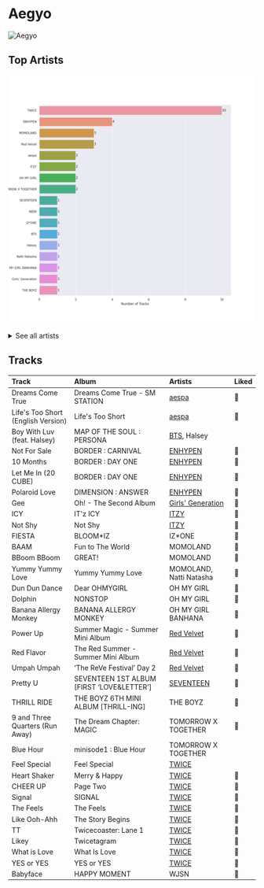 # Aegyo


<img src="https://mosaic.scdn.co/640/ab67616d0000b2731544041d0285585cc92c2709ab67616d0000b27318d0ed4f969b376893f9a38fab67616d0000b27335cdd6d3f5815afac043758eab67616d0000b2735b1ee39743c40b88a80b4ccf" alt="Aegyo" width="100" />

## Top Artists

![Bar chart of top 17 artists in Aegyo](../images/playlists/aegyo/artists.png)


<details>
<summary>See all artists</summary>

|   Number of Tracks | Artist              |
|-------------------:|:--------------------|
|                 10 | TWICE               |
|                  4 | ENHYPEN             |
|                  3 | MOMOLAND            |
|                  3 | Red Velvet          |
|                  2 | aespa               |
|                  2 | ITZY                |
|                  2 | OH MY GIRL          |
|                  2 | TOMORROW X TOGETHER |
|                  1 | SEVENTEEN           |
|                  1 | WJSN                |
|                  1 | IZ*ONE              |
|                  1 | BTS                 |
|                  1 | Halsey              |
|                  1 | Natti Natasha       |
|                  1 | OH MY GIRL BANHANA  |
|                  1 | Girls' Generation   |
|                  1 | THE BOYZ            |

</details>


## Tracks

| Track                              | Album                                     | Artists                                              | Liked   |
|:-----------------------------------|:------------------------------------------|:-----------------------------------------------------|:--------|
| Dreams Come True                   | Dreams Come True - SM STATION             | [aespa](../artists/aespa.md)                         | 💚       |
| Life's Too Short (English Version) | Life's Too Short                          | [aespa](../artists/aespa.md)                         | 💚       |
| Boy With Luv (feat. Halsey)        | MAP OF THE SOUL : PERSONA                 | [BTS](../artists/bts.md), Halsey                     |         |
| Not For Sale                       | BORDER : CARNIVAL                         | [ENHYPEN](../artists/enhypen.md)                     | 💚       |
| 10 Months                          | BORDER : DAY ONE                          | [ENHYPEN](../artists/enhypen.md)                     | 💚       |
| Let Me In (20 CUBE)                | BORDER : DAY ONE                          | [ENHYPEN](../artists/enhypen.md)                     | 💚       |
| Polaroid Love                      | DIMENSION : ANSWER                        | [ENHYPEN](../artists/enhypen.md)                     | 💚       |
| Gee                                | Oh! - The Second Album                    | [Girls' Generation](../artists/girls__generation.md) | 💚       |
| ICY                                | IT'z ICY                                  | [ITZY](../artists/itzy.md)                           | 💚       |
| Not Shy                            | Not Shy                                   | [ITZY](../artists/itzy.md)                           | 💚       |
| FIESTA                             | BLOOM*IZ                                  | IZ*ONE                                               | 💚       |
| BAAM                               | Fun to The World                          | MOMOLAND                                             | 💚       |
| BBoom BBoom                        | GREAT!                                    | MOMOLAND                                             | 💚       |
| Yummy Yummy Love                   | Yummy Yummy Love                          | MOMOLAND, Natti Natasha                              | 💚       |
| Dun Dun Dance                      | Dear OHMYGIRL                             | OH MY GIRL                                           | 💚       |
| Dolphin                            | NONSTOP                                   | OH MY GIRL                                           | 💚       |
| Banana Allergy Monkey              | BANANA ALLERGY MONKEY                     | OH MY GIRL BANHANA                                   | 💚       |
| Power Up                           | Summer Magic - Summer Mini Album          | [Red Velvet](../artists/red_velvet.md)               | 💚       |
| Red Flavor                         | The Red Summer - Summer Mini Album        | [Red Velvet](../artists/red_velvet.md)               | 💚       |
| Umpah Umpah                        | ‘The ReVe Festival’ Day 2                 | [Red Velvet](../artists/red_velvet.md)               | 💚       |
| Pretty U                           | SEVENTEEN 1ST ALBUM [FIRST ‘LOVE&LETTER’] | [SEVENTEEN](../artists/seventeen.md)                 | 💚       |
| THRILL RIDE                        | THE BOYZ 6TH MINI ALBUM [THRILL-ING]      | THE BOYZ                                             | 💚       |
| 9 and Three Quarters (Run Away)    | The Dream Chapter: MAGIC                  | TOMORROW X TOGETHER                                  | 💚       |
| Blue Hour                          | minisode1 : Blue Hour                     | TOMORROW X TOGETHER                                  |         |
| Feel Special                       | Feel Special                              | [TWICE](../artists/twice.md)                         |         |
| Heart Shaker                       | Merry & Happy                             | [TWICE](../artists/twice.md)                         | 💚       |
| CHEER UP                           | Page Two                                  | [TWICE](../artists/twice.md)                         | 💚       |
| Signal                             | SIGNAL                                    | [TWICE](../artists/twice.md)                         | 💚       |
| The Feels                          | The Feels                                 | [TWICE](../artists/twice.md)                         | 💚       |
| Like Ooh-Ahh                       | The Story Begins                          | [TWICE](../artists/twice.md)                         | 💚       |
| TT                                 | Twicecoaster: Lane 1                      | [TWICE](../artists/twice.md)                         | 💚       |
| Likey                              | Twicetagram                               | [TWICE](../artists/twice.md)                         | 💚       |
| What is Love                       | What Is Love                              | [TWICE](../artists/twice.md)                         | 💚       |
| YES or YES                         | YES or YES                                | [TWICE](../artists/twice.md)                         | 💚       |
| Babyface                           | HAPPY MOMENT                              | WJSN                                                 | 💚       |
